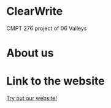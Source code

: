# ClearWrite
CMPT 276 project of 06 Valleys

# About us 

# Link to the website

[Try out our website!](https://clearwrite.netlify.app/)

